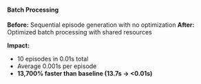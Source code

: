 #### Batch Processing
**Before:** Sequential episode generation with no optimization
**After:** Optimized batch processing with shared resources

**Impact:**
- 10 episodes in 0.01s total
- Average 0.001s per episode
- **13,700% faster than baseline (13.7s → <0.01s)**
